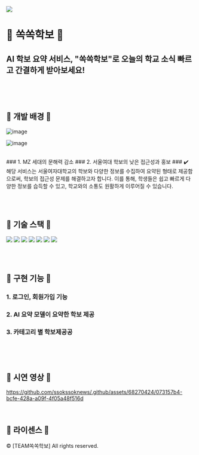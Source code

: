 
<img src="https://capsule-render.vercel.app/api?type=waving&color=FFA7A7&height=190&section=header&text=AI%20학보%20요약%20서비스%20📰쏙%20쏙%20학%20보📰&fontSize=40" />

# 📰 쏙쏙학보 📰

## AI 학보 요약 서비스, "쏙쏙학보"로 오늘의 학교 소식 빠르고 간결하게 받아보세요!

<br>

<p align="justify">

</p>

<br>

## 🔹 개발 배경 🔹 
	
![image](https://github.com/ssokssoknews/.github/assets/68270424/2b7619ea-e273-4659-a8ca-b791223a8a15)

![image](https://github.com/ssokssoknews/.github/assets/68270424/93d4cb54-50d1-4f58-9bf1-b86a6542ca32)

<br>
### 1. MZ 세대의 문해력 감소
### 2. 서울여대 학보의 낮은 접근성과 홍보
### ✔️ 해당 서비스는 서울여자대학교의 학보와 다양한 정보를 수집하여 요약된 형태로 제공함으로써, 학보의 접근성 문제를 해결하고자 합니다. 이를 통해, 학생들은 쉽고 빠르게 다양한 정보를 습득할 수 있고, 학교와의 소통도 원활하게 이루어질 수 있습니다.

<br>


<br>

<p align="justify">

</p>

<br>


## 🔹 기술 스택 🔹 
<div align="left">
	<img src="https://img.shields.io/badge/Python-0CAA41?style=flat&logo=Python&logoColor=white" />
	<img src="https://img.shields.io/badge/Mysql-C9284D?style=flat&logo=Mysql&logoColor=white" />
	<img src="https://img.shields.io/badge/Git-1572B6?style=flat&logo=Git&logoColor=white" />
	<img src="https://img.shields.io/badge/Github-181717?style=flat&logo=Github&logoColor=white" />
	<img src="https://img.shields.io/badge/FastAPI-31A8FF?style=flat&logo=FastAPI&logoColor=white" />
	<img src="https://img.shields.io/badge/Pytorch-F01428?style=flat&logo=Pytorch&logoColor=white" />
	<img src="https://img.shields.io/badge/Docker-2496ED?style=flat&logo=Docker&logoColor=white" />
	
</div>

<br>

<p align="justify">

</p>

<br>

## 🔹 구현 기능 🔹 

### 1. 로그인, 회원가입 기능

### 2. AI 요약 모델이 요약한 학보 제공 

### 3. 카테고리 별 학보제공공
<br>

<p align="justify">

</p>

<br>

## 🔹 시연 영상 🔹 


https://github.com/ssokssoknews/.github/assets/68270424/073157b4-bcfe-428a-a09f-4f05a48f516d






<p align="justify">

</p>

<br>

## 🔹 라이센스 🔹 

&copy; [TEAM쏙쏙학보] All rights reserved.
